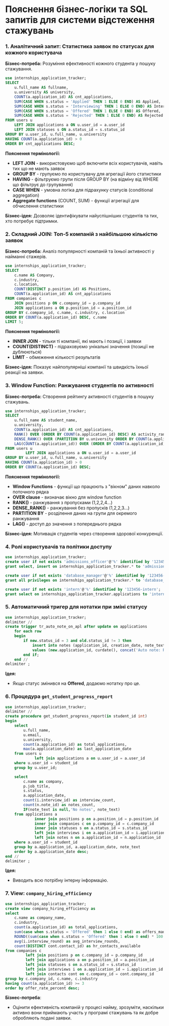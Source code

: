 # Пояснення бізнес-логіки та SQL запитів для системи відстеження стажувань

### 1. Аналітичний запит: Статистика заявок по статусах для кожного користувача

**Бізнес-потреба:** Розуміння ефективності кожного студента у пошуку стажування.

```sql
use internships_application_tracker;
SELECT
    u.full_name AS fullname,
    u.university AS university,
    COUNT(a.application_id) AS cnt_applications,
    SUM(CASE WHEN s.status = 'Applied' THEN 1 ELSE 0 END) AS Applied,
    SUM(CASE WHEN s.status = 'Interviewing' THEN 1 ELSE 0 END) AS Interviewing,
    SUM(CASE WHEN s.status = 'Offered' THEN 1 ELSE 0 END) AS Offered,
    SUM(CASE WHEN s.status = 'Rejected' THEN 1 ELSE 0 END) AS Rejected
FROM users u
    LEFT JOIN applications a ON u.user_id = a.user_id
    LEFT JOIN statuses s ON a.status_id = s.status_id
GROUP BY u.user_id, u.full_name, u.university
HAVING COUNT(a.application_id) > 0
ORDER BY cnt_applications DESC;
```

**Пояснення термінології:**
- **LEFT JOIN** - використовуємо щоб включити всіх користувачів, навіть тих що не мають заявок
- **GROUP BY** - групуємо по користувачу для агрегації його статистики
- **HAVING** - фільтруємо групи після GROUP BY (на відміну від WHERE що фільтрує до групування)
- **CASE WHEN** - умовна логіка для підрахунку статусів (conditional aggregation)
- **Aggregate functions** (COUNT, SUM) - функції агрегації для обчислення статистики

**Бізнес-ідея:** Дозволяє ідентифікувати найуспішніших студентів та тих, хто потребує підтримки.

### 2. Складний JOIN: Топ-5 компаній з найбільшою кількістю заявок

**Бізнес-потреба:** Аналіз популярності компаній та їхньої активності у найманні стажерів.

```sql
use internships_application_tracker;
SELECT
    c.name AS Company,
    c.industry,
    c.location,
    COUNT(DISTINCT p.position_id) AS Positions,
    COUNT(a.application_id) AS cnt_applications
FROM companies c
    JOIN positions p ON c.company_id = p.company_id
    JOIN applications a ON p.position_id = a.position_id
GROUP BY c.company_id, c.name, c.industry, c.location
ORDER BY COUNT(a.application_id) DESC, c.name
LIMIT 5;
```

**Пояснення термінології:**
- **INNER JOIN** - тільки ті компанії, які мають і позиції, і заявки
- **COUNT(DISTINCT)** - підраховуємо унікальні значення (позиції не дублюються)
- **LIMIT** - обмеження кількості результатів

**Бізнес-ідея:** Показує найпопулярніші компанії та швидкість їхньої реакції на заявки.

### 3. Window Function: Ранжування студентів по активності

**Бізнес-потреба:** Створення рейтингу активності студентів в пошуку стажувань.

```sql
use internships_application_tracker;
SELECT
    u.full_name AS student_name,
    u.university,
    COUNT(a.application_id) AS cnt_applications,
    RANK() OVER (ORDER BY COUNT(a.application_id) DESC) AS activity_rank,
    DENSE_RANK() OVER (PARTITION BY u.university ORDER BY COUNT(a.application_id) DESC) AS University_rank,
    LAG(COUNT(a.application_id)) OVER (ORDER BY COUNT(a.application_id) DESC) AS Previous_student
FROM users u
         LEFT JOIN applications a ON u.user_id = a.user_id
GROUP BY u.user_id, u.full_name, u.university
HAVING COUNT(a.application_id) > 0
ORDER BY COUNT(a.application_id) DESC;


```

**Пояснення термінології:**
- **Window Functions** - функції що працюють з "вікном" даних навколо поточного рядка
- **OVER clause** - визначає вікно для window function
- **RANK()** - ранжування з пропусками (1,2,2,4...)
- **DENSE_RANK()** - ранжування без пропусків (1,2,2,3...)
- **PARTITION BY** - розділення даних на групи для окремого ранжування
- **LAG()** - доступ до значення з попереднього рядка

**Бізнес-ідея:** Мотивація студентів через створення здорової конкуренції.

### 4. Ролі користувачів та політики доступу

```sql
use internships_application_tracker;
create user if not exists 'admissions_officer'@'%' identified by '123456-officer';
grant select, insert on internships_application_tracker.* to 'admissions_officer'@'%';

create user if not exists 'database_manager'@'%' identified by '123456-db-manager';
grant all privileges on internships_application_tracker.* to 'database_manager'@'%';

create user if not exists 'intern'@'%' identified by '123456-intern';
grant select on internships_application_tracker.applications to 'intern'@'%';
```

### 5. Автоматичний тригер для нотатки при зміні статусу

```sql
use internships_application_tracker;
delimiter //
create trigger tr_auto_note_on_apl after update on applications
    for each row
    begin
        if new.status_id = 3 and old.status_id != 3 then
            insert into notes (application_id, creation_date, note_text)
            values (new.application_id, curdate(), concat('Auto note: Received offer! Date: ', curdate()));
        end if;
    end //
delimiter ;
```

**Ідея:**
- Якщо статус змінився на **Offered**, додаємо нотатку про це.


### 6. Процедура `get_student_progress_report`

```sql
use internships_application_tracker;
delimiter //
create procedure get_student_progress_report(in student_id int)
begin
    select
        u.full_name,
        u.email,
        u.university,
        count(a.application_id) as total_applications,
        max(a.application_date) as last_application_date
    from users u
             left join applications a on u.user_id = a.user_id
    where u.user_id = student_id
    group by u.user_id;

    select
        c.name as company,
        p.job_title,
        s.status,
        a.application_date,
        count(i.interview_id) as interview_count,
        count(n.note_id) as notes_count,
        IF(note_text is null,'No notes', note_text)
    from applications a
             inner join positions p on a.position_id = p.position_id
             inner join companies c on p.company_id = c.company_id
             inner join statuses s on a.status_id = s.status_id
             left join interviews i on a.application_id = i.application_id
             left join notes n on a.application_id = n.application_id
    where a.user_id = student_id
    group by a.application_id, a.application_date, note_text
    order by a.application_date desc;
end //
delimiter ;
```

**Ідея:**
- Виводить всю потрібну інтерну інформацію.

### 7. View: `company_hiring_efficiency`

```sql
use internships_application_tracker;
create view company_hiring_efficiency as
select
    c.name as company_name,
    c.industry,
    count(a.application_id) as total_applications,
    sum(case when s.status = 'Offered' then 1 else 0 end) as offers_made,
    ROUND((sum(case when s.status = 'Offered' then 1 else 0 end) * 100.0 / count(a.application_id)), 2) as offer_rate_percent,
    avg(i.interview_round) as avg_interview_rounds,
    count(DISTINCT cont.contact_id) as hr_contacts_available
from companies c
         left join positions p on c.company_id = p.company_id
         left join applications a on p.position_id = a.position_id
         left join statuses s on a.status_id = s.status_id
         left join interviews i on a.application_id = i.application_id
         left join contacts cont on c.company_id = cont.company_id
group by c.company_id, c.name, c.industry
having count(a.application_id) >= 3
order by offer_rate_percent desc;
```

**Бізнес-потреба**:
- Оцінити ефективність компаній у процесі найму, зрозуміти, наскільки активно вони приймають участь у програмі стажувань та як добре обробляють подані заявки.